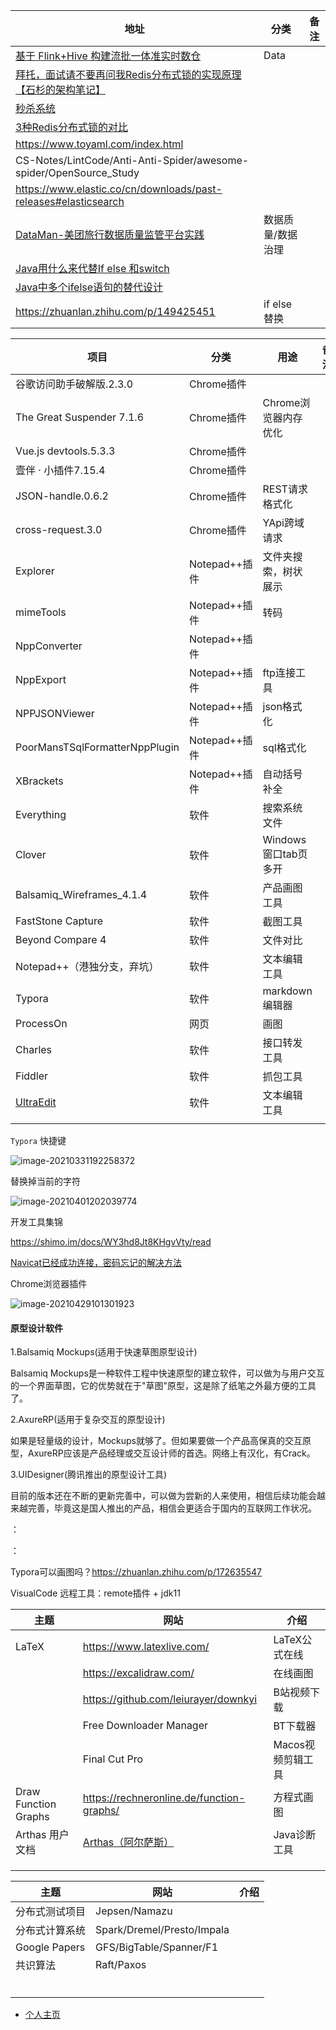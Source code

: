 | 地址                                                         | 分类              | 备注 |
| ------------------------------------------------------------ | ----------------- | ---- |
| [基于 Flink+Hive 构建流批一体准实时数仓](https://www.infoq.cn/article/tvQVYt54kdBsD1YoQo6D) | Data              |      |
| [拜托，面试请不要再问我Redis分布式锁的实现原理【石杉的架构笔记】](https://mp.weixin.qq.com/s?__biz=MzU0OTk3ODQ3Ng==&mid=2247483893&idx=1&sn=32e7051116ab60e41f72e6c6e29876d9&chksm=fba6e9f6ccd160e0c9fa2ce4ea1051891482a95b1483a63d89d71b15b33afcdc1f2bec17c03c&mpshare=1&scene=23&srcid=1121Vlt0Mey0OD5eYWt8HPyB#rd) |                   |      |
| [秒杀系统](https://github.com/zaiyunduan123/springboot-seckill) |                   |      |
| [3种Redis分布式锁的对比](https://www.cnblogs.com/wlwl/p/11651409.html) |                   |      |
| https://www.toyaml.com/index.html                            |                   |      |
| CS-Notes/LintCode/Anti-Anti-Spider/awesome-spider/OpenSource_Study |                   |      |
| https://www.elastic.co/cn/downloads/past-releases#elasticsearch |                   |      |
| [DataMan-美团旅行数据质量监管平台实践](https://tech.meituan.com/2018/03/21/mtdp-dataman.html) | 数据质量/数据治理 |      |
| [Java用什么来代替If else 和switch](https://blog.csdn.net/qq_36865969/article/details/80155776) |                   |      |
| [Java中多个ifelse语句的替代设计](https://cloud.tencent.com/developer/article/1453467) |                   |      |
| https://zhuanlan.zhihu.com/p/149425451                       | if else替换       |      |



| 项目                           | 分类          | 用途                 | 备注 |
| ------------------------------ | ------------- | -------------------- | ---- |
| 谷歌访问助手破解版.2.3.0       | Chrome插件    |                      |      |
| The Great Suspender 7.1.6      | Chrome插件    | Chrome浏览器内存优化 |      |
| Vue.js devtools.5.3.3          | Chrome插件    |                      |      |
| 壹伴 · 小插件7.15.4            | Chrome插件    |        |      |
| JSON-handle.0.6.2              | Chrome插件    | REST请求格式化 |      |
| cross-request.3.0              | Chrome插件    | YApi跨域请求         |      |
| Explorer                       | Notepad++插件 | 文件夹搜索，树状展示 |      |
| mimeTools                      | Notepad++插件 | 转码                 |      |
| NppConverter                   | Notepad++插件 |                      |      |
| NppExport                      | Notepad++插件 | ftp连接工具          |      |
| NPPJSONViewer                  | Notepad++插件 | json格式化           |      |
| PoorMansTSqlFormatterNppPlugin | Notepad++插件 | sql格式化            |      |
| XBrackets                      | Notepad++插件 | 自动括号补全         |      |
| Everything            | 软件          | 搜索系统文件 |      |
| Clover | 软件 | Windows窗口tab页多开 |      |
| Balsamiq_Wireframes_4.1.4 | 软件 | 产品画图工具 |      |
| FastStone Capture | 软件 | 截图工具 |      |
| Beyond Compare 4 | 软件 | 文件对比 |      |
| Notepad++（港独分支，弃坑） | 软件 | 文本编辑工具 |      |
| Typora | 软件 | markdown编辑器 |      |
| ProcessOn | 网页 | 画图 |      |
| Charles | 软件 | 接口转发工具 |      |
| Fiddler | 软件 | 抓包工具 |      |
| [UltraEdit](https://www.ultraedit.com/products/ultraedit/) | 软件 | 文本编辑工具 | |
| | | | |



`Typora` 快捷键

![image-20210331192258372](D:\Dev\SrcCode\spring-boot-climbing\data-climbing-manuscripts\src\main\website\Navigation.assets\image-20210331192258372.png)



替换掉当前的字符

![image-20210401202039774](D:\Dev\SrcCode\spring-boot-climbing\data-climbing-manuscripts\src\main\website\Navigation.assets\image-20210401202039774.png)

开发工具集锦

https://shimo.im/docs/WY3hd8Jt8KHgvVty/read



[Navicat已经成功连接，密码忘记的解决方法](https://www.cnblogs.com/houdj/p/13917544.html)



Chrome浏览器插件

![image-20210429101301923](D:\Dev\SrcCode\spring-boot-climbing\data-climbing-manuscripts\src\main\website\Navigation.assets\image-20210429101301923.png)





#### 原型设计软件

1.Balsamiq Mockups(适用于快速草图原型设计)

Balsamiq Mockups是一种软件工程中快速原型的建立软件，可以做为与用户交互的一个界面草图，它的优势就在于"草图"原型，这是除了纸笔之外最方便的工具了。

2.AxureRP(适用于复杂交互的原型设计)

如果是轻量级的设计，Mockups就够了。但如果要做一个产品高保真的交互原型，AxureRP应该是产品经理或交互设计师的首选。网络上有汉化，有Crack。

3.UIDesigner(腾讯推出的原型设计工具)

目前的版本还在不断的更新完善中，可以做为尝新的人来使用，相信后续功能会越来越完善，毕竟这是国人推出的产品，相信会更适合于国内的互联网工作状况。



：



：



Typora可以画图吗？https://zhuanlan.zhihu.com/p/172635547



VisualCode 远程工具：remote插件 + jdk11



| 主题                 | 网站                                                         | 介绍              |
| -------------------- | ------------------------------------------------------------ | ----------------- |
| LaTeX                | https://www.latexlive.com/                                   | LaTeX公式在线     |
|                      | https://excalidraw.com/                                      | 在线画图          |
|                      | https://github.com/leiurayer/downkyi                         | B站视频下载       |
|                      | Free Downloader Manager                                      | BT下载器          |
|                      | Final Cut Pro                                                | Macos视频剪辑工具 |
| Draw Function Graphs | https://rechneronline.de/function-graphs/                    | 方程式画图        |
| Arthas 用户文档      | [Arthas（阿尔萨斯）](https://arthas.aliyun.com/doc/index.html) | Java诊断工具      |
|                      |                                                              |                   |
|                      |                                                              |                   |
|                      |                                                              |                   |





| 主题           | 网站                       | 介绍 |
| -------------- | -------------------------- | ---- |
| 分布式测试项目 | Jepsen/Namazu              |      |
| 分布式计算系统 | Spark/Dremel/Presto/Impala |      |
| Google Papers  | GFS/BigTable/Spanner/F1    |      |
| 共识算法       | Raft/Paxos                 |      |
|                |                            |      |
|                |                            |      |
|                |                            |      |
|                |                            |      |
|                |                            |      |
|                |                            |      |



- [个人主页](https://blog.csdn.net/wat1r/article/details/117533156)



